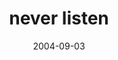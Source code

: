 ---
layout: base.njk
title : 'never listen' 
view_title : 'never listen' 
year : '2004' 
date : '2004-09-03' 
img_file : '/drawing/neverlisten.png' 
html_file : 'neverlisten' 
next_html : 'iwillneverseeitagain.html' 
year_order : '186' 
permalink : "title/{{html_file}}.html"
---